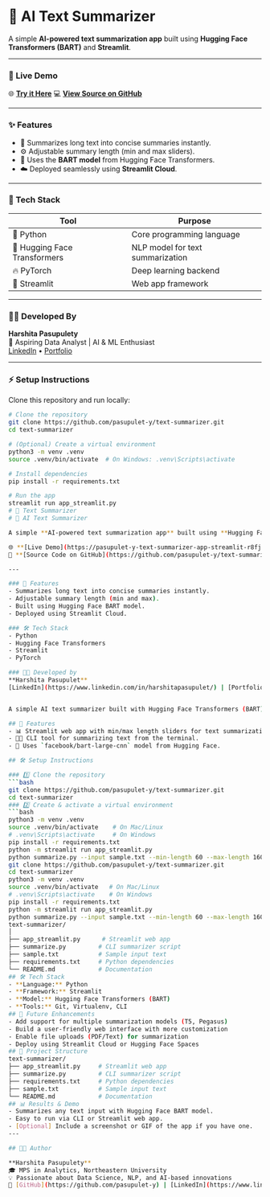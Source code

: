 # 🧠 AI Text Summarizer

A simple **AI-powered text summarization app** built using **Hugging Face Transformers (BART)** and **Streamlit**.

---

### 🚀 Live Demo
🌐 [**Try it Here**](https://pasupulety-text-summarizer-app-streamlit-r8fjld.streamlit.app)
💻 [**View Source on GitHub**](https://github.com/pasupulety/text-summarizer)

---

### ✨ Features
- 🧾 Summarizes long text into concise summaries instantly.  
- ⚙️ Adjustable summary length (min and max sliders).  
- 🤖 Uses the **BART model** from Hugging Face Transformers.  
- ☁️ Deployed seamlessly using **Streamlit Cloud**.

---

### 🧩 Tech Stack
| Tool | Purpose |
|------|----------|
| 🐍 Python | Core programming language |
| 🤗 Hugging Face Transformers | NLP model for text summarization |
| 🔥 PyTorch | Deep learning backend |
| 🎨 Streamlit | Web app framework |

---

### 👩‍💻 Developed By
**Harshita Pasupulety**  
📍 Aspiring Data Analyst | AI & ML Enthusiast  
[LinkedIn](https://www.linkedin.com/in/harshita-pasupulety/) • [Portfolio](#)  

---

### ⚡ Setup Instructions

Clone this repository and run locally:

```bash
# Clone the repository
git clone https://github.com/pasupulet-y/text-summarizer.git
cd text-summarizer

# (Optional) Create a virtual environment
python3 -m venv .venv
source .venv/bin/activate  # On Windows: .venv\Scripts\activate

# Install dependencies
pip install -r requirements.txt

# Run the app
streamlit run app_streamlit.py
# 🧠 Text Summarizer
# 🧠 AI Text Summarizer

A simple **AI-powered text summarization app** built using **Hugging Face Transformers (BART)** and **Streamlit**.

🌐 **[Live Demo](https://pasupulet-y-text-summarizer-app-streamlit-r8fjld.streamlit.app)**  
📂 **[Source Code on GitHub](https://github.com/pasupulet-y/text-summarizer)**

---

### 🧩 Features
- Summarizes long text into concise summaries instantly.
- Adjustable summary length (min and max).
- Built using Hugging Face BART model.
- Deployed using Streamlit Cloud.

### 🛠️ Tech Stack
- Python
- Hugging Face Transformers
- Streamlit
- PyTorch

### 👩‍💻 Developed by
**Harshita Pasupulet**  
[LinkedIn](https://www.linkedin.com/in/harshitapasupulet/) | [Portfolio](#)


A simple AI text summarizer built with Hugging Face Transformers (BART) and Streamlit.

## 🚀 Features
- 📊 Streamlit web app with min/max length sliders for text summarization.
- 🧑‍💻 CLI tool for summarizing text from the terminal.
- 🤗 Uses `facebook/bart-large-cnn` model from Hugging Face.

## 🛠️ Setup Instructions

### 1️⃣ Clone the repository
```bash
git clone https://github.com/pasupulet-y/text-summarizer.git
cd text-summarizer
### 2️⃣ Create & activate a virtual environment
```bash
python3 -m venv .venv
source .venv/bin/activate    # On Mac/Linux
# .venv\Scripts\activate     # On Windows
pip install -r requirements.txt
python -m streamlit run app_streamlit.py
python summarize.py --input sample.txt --min-length 60 --max-length 160
git clone https://github.com/pasupulet-y/text-summarizer.git
cd text-summarizer
python3 -m venv .venv
source .venv/bin/activate   # On Mac/Linux
# .venv\Scripts\activate    # On Windows
pip install -r requirements.txt
python -m streamlit run app_streamlit.py
python summarize.py --input sample.txt --min-length 60 --max-length 160
text-summarizer/
│
├── app_streamlit.py      # Streamlit web app
├── summarize.py         # CLI summarizer script
├── sample.txt           # Sample input text
├── requirements.txt     # Python dependencies
└── README.md            # Documentation
## 🛠️ Tech Stack
- **Language:** Python  
- **Framework:** Streamlit  
- **Model:** Hugging Face Transformers (BART)  
- **Tools:** Git, Virtualenv, CLI
## 🚀 Future Enhancements
- Add support for multiple summarization models (T5, Pegasus)
- Build a user-friendly web interface with more customization
- Enable file uploads (PDF/Text) for summarization
- Deploy using Streamlit Cloud or Hugging Face Spaces
## 📁 Project Structure
text-summarizer/
├── app_streamlit.py     # Streamlit web app
├── summarize.py         # CLI summarizer script
├── requirements.txt     # Python dependencies
├── sample.txt           # Sample input text
└── README.md            # Documentation
## 📊 Results & Demo
- Summarizes any text input with Hugging Face BART model.
- Easy to run via CLI or Streamlit web app.
- [Optional] Include a screenshot or GIF of the app if you have one.
---

## 👩‍💻 Author

**Harshita Pasupulety**  
🎓 MPS in Analytics, Northeastern University  
💡 Passionate about Data Science, NLP, and AI-based innovations  
🔗 [GitHub](https://github.com/pasupulet-y) | [LinkedIn](https://www.linkedin.com/in/harshitapasupulety/)

